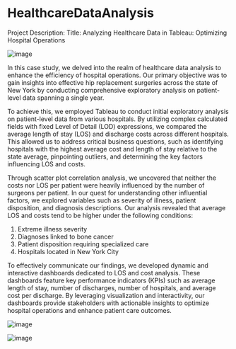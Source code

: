 # HealthcareDataAnalysis

Project Description:
Title: Analyzing Healthcare Data in Tableau: Optimizing Hospital Operations

![image](https://github.com/Twinkle-Rakesh-Jain/HealthcareDataAnalysis/assets/159181933/c966be5a-a507-485f-b311-d3bfc7e5222d)




In this case study, we delved into the realm of healthcare data analysis to enhance the efficiency of hospital operations. Our primary objective was to gain insights into effective hip replacement surgeries across the state of New York by conducting comprehensive exploratory analysis on patient-level data spanning a single year.

To achieve this, we employed Tableau to conduct initial exploratory analysis on patient-level data from various hospitals. By utilizing complex calculated fields with fixed Level of Detail (LOD) expressions, we compared the average length of stay (LOS) and discharge costs across different hospitals. This allowed us to address critical business questions, such as identifying hospitals with the highest average cost and length of stay relative to the state average, pinpointing outliers, and determining the key factors influencing LOS and costs.

Through scatter plot correlation analysis, we uncovered that neither the costs nor LOS per patient were heavily influenced by the number of surgeons per patient. In our quest for understanding other influential factors, we explored variables such as severity of illness, patient disposition, and diagnosis descriptions. Our analysis revealed that average LOS and costs tend to be higher under the following conditions:

1) Extreme illness severity
2) Diagnoses linked to bone cancer
3) Patient disposition requiring specialized care
4) Hospitals located in New York City
   
To effectively communicate our findings, we developed dynamic and interactive dashboards dedicated to LOS and cost analysis. These dashboards feature key performance indicators (KPIs) such as average length of stay, number of discharges, number of hospitals, and average cost per discharge. By leveraging visualization and interactivity, our dashboards provide stakeholders with actionable insights to optimize hospital operations and enhance patient care outcomes.

![image](https://github.com/Twinkle-Rakesh-Jain/HealthcareDataAnalysis/assets/159181933/1967e688-80c4-43ca-8ee3-946c2b19d764)



![image](https://github.com/Twinkle-Rakesh-Jain/HealthcareDataAnalysis/assets/159181933/771335d8-18b4-4dd2-9d55-d6bf79969dd5)




